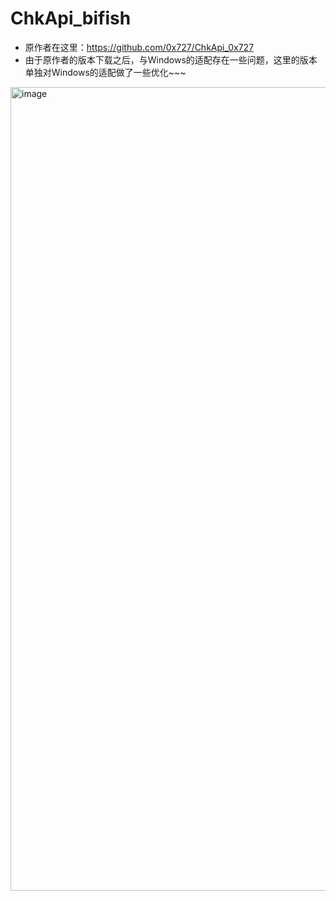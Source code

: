 # ChkApi_bifish

- 原作者在这里：https://github.com/0x727/ChkApi_0x727
- 由于原作者的版本下载之后，与Windows的适配存在一些问题，这里的版本单独对Windows的适配做了一些优化~~~
<img width="2547" height="1286" alt="image" src="https://github.com/user-attachments/assets/903a9676-a99e-4ee4-91f9-190206567a50" />
